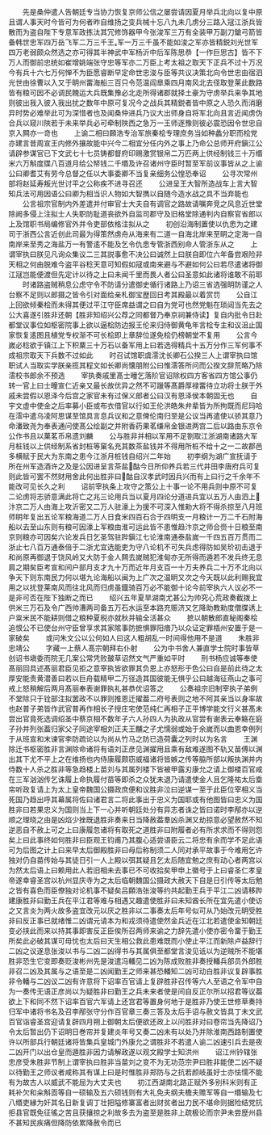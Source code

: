 <!-- { "loadSidebar": true } -->
　　先是桑仲遣人告朝廷专当协力恢复京师公信之屡尝请因夏月举兵北向以复中原且谓人事天时今皆可为何者昨自维扬之变兵械十忘八九未几虏分三路入冦江浙兵皆散而为盗自陛下专意军政拣汰其冗修饰器甲今张浚军三万有全装甲万副刀鎗弓箭皆备韩世忠军四万岳飞军二万三千王军一万三千虽不能如浚之军亦皆精鋭刘光世军四万老弱颇众然选之亦可得其半神武中军杨沂中后军陈思恭【一作巨思古】皆不下万人而御前忠统如崔增姚端张守忠等军亦二万臣上考太祖之取天下正兵不过十万况今有兵十六七万何惮不为臣愿睿断早定命世忠浚与臣等共议决策北向令世忠由宿泗光世由徐曹以入又于眀州畱海船三百只令范温阎臯乘四月南风北去径取登莱此数路皆有粮可因不必调民餽运大兵既集豫必北走所得诸郡就择土豪为守虏举兵来争其地则彼出我入彼入我出扰之数年中原可复况今之战兵其精鋭者皆中原之人恐久而消磨异时势必难举此可为深惜者也及闻桑仲进兵乃议大出师身自将军北向且言近闻虏伪合兵以窥川陜若于未来举兵必可牵制陜西之急万一王师逐豫则彼必震恐因令世忠自京入闗亦一竒也
　　上谕二相曰頥浩专治军旅秦桧专理庶务当如种蠡分职而桧党亦建言昔周宣王内修外攘故能中兴今二相宜分任内外之事上乃命公总师开府鎭江公请辟参谋官已下文武七十七员铸都督府印赐激赏银帛二万匹两上供经制钱三十万缗米六万斛度牒八百道月给公帑钱二千缗及许召诸州守臣时暂至军前议事皆从之上谕公曰卿耆艾有劳今总督之任以大事委卿不当复亲细务公惶恐奉诏
　　公寻次常州部将赵延寿叛光世讨平之公称疾不进寻召还
　　公进呈王大智所造战车上言大智知兵法可用因语公曰卿为相当识人物如大智擕以自随今造水战之具不当弃能也
　　公言祖宗官制内外差遣并付审官士大夫自有调官之路故请嘱奔竞之风息近世堂除阙多侵上注拟士人失职防耻道丧欲外自监司郡守及旧格堂除通判内自察官省郎以上及馆职书局编修官外并令吏部依格注拟从之
　　初创沿海制置使以仇悆为之建司于浙西公言近创此司最为得策然虏舟从海来有二道一自海北岸来至眀之定海一自南岸来至秀之海盐万一有警逺不能及乞令仇悆专管浙西别命人管浙东从之
　　上谓宰执曰朕见凡询众集议二三其説事愈不决公曰诚然上曰朕自即位六年备尝艰险非天相之何由脱难今盗平谷稔天意可知假如冦或南来避与不避如何公曰若尽遣诸将御江冦岂能便渡但先定计以待之上曰未闻千里而畏人者公曰圣意如此诸将谁敢不前耶
　　时诸路盗贼稍息公虑守令不防请分遣御史循行诸路上乃诏三省选强眀防谨之人台察不足则以郎摄之皆令引对面给亲札御宝歴回日考其殿最以着赏罚
　　公自江上回欲倾秦桧而未得其便过平江守臣席益谓之曰自为党可也然党魁在琐闼当先去之公大喜遂引胜非还朝【胜非知绍兴公荐之同都督乃奉京祠兼侍读】复自内批令日赴都堂议事位如枢密院事上欲以逼桧防边报王伦来归侍御黄龟年言桧专主和议沮止国家恢复逺图且植党专权渐不可长桧即上章辞位遂免桧仍榜朝堂不复用
　　公言今嵗必稔欲于镇江上下积粟三十万石以备军用上曰若选得精兵十五万分作三军何事不成祖宗取天下兵数不过如此
　　时召试馆职虞澐沈长卿石公揆三人上谓宰执曰馆职试人当取实学朕亲揽其程文如长卿尚懐朋附公曰惟澐答所问而公揆文辞荒略乃除澐校书郎余不预选
　　宰执奏戚里髙士曈乞落阶官诏除权四方客省四方馆公事仍转一官上曰士曈宣仁近亲又最长故优异之然不可躐等髙爵厚禄畱待立功将士朕于外戚未尝假以恩泽今后宫之家官未有过保义郎者公曰汉有恩泽侯本朝固无也
　　自宇文虚中使金之后率募小臣或布衣借官以行如王伦洪皓朱弁辈皆为所拘既而尼玛哈在澐中遣乌凌阿思谋至馆具言息兵议和之意俾伦南归至是公议当再遣使以骄其意乃命潘致尧为奉表通问使髙公绘副之并附香药果茗缣帛金银进两宫二后以路由东京令公作书且以菓茗币帛遗刘麟
　　公与胜非并相以军用不足劄取江浙湖南诸路大军月桩钱以上供经制系省封桩等窠名充其数茶盐钱并不得用所桩不给十之一二故郡邑多横赋于民大为东南之患今江浙月桩钱自绍兴二年始
　　初李纲为湖广宣抚请于所在州军造酒许之及是公因进呈言茶盐酤今日所仰养兵若三代井田李唐府兵可复则此皆可罢不然财用舍此何出胜非曰酤自汉孝武时因兵兴而有上曰行之千余年不能改可见长久之利
　　诏前宰执条上攻守之策公上十事一论不用兵则中原不可复二论虏将志骄意满此将亡之兆三论用兵当以夏月四论分道进兵宜以五万人由泗上汴京二万人由海上攻沂密又二万人驻濠上为援不可深入惟勑大将不得杀掠至八月班师眀年复出五论军粮海道二万人日食米四百石合于四明支一月粮计一万二千石附海船以去至山东则有粮可因濠上军粮由淮可运此皆不患惟趋汴京之师合赍十日粮至南京则粮亦可因矣六论发兵日乞圣驾驻跸鎭江七论淮南通泰盐嵗一千四五百万贯而二浙止七八百万通泰倍于二浙尤宜选能吏为守八论机不可失兵虑得防如吴玠初击退于和尚原再御退于饶风岭又大防于金人闗去嵗贼犯淮甸亦无所得而遁若不发兵终无息肩之期矣臣考宣和间户部月支才九十万而近年月支百一十万夫养兵二十万不北向以争天下则东南民力何以堪九论海船以闽为上广次之温眀又次之今天既以此利赐我宜用之以扰登莱南风而往北风而归虏虽鐡骑百万必不能御十论今前宰执六人议必不一是非可否在陛下独断之而已
　　绍兴五年夏旱湖南尤甚公为帅究心荒政奏截拨上供米三万石及令广西帅漕两司备五万石水运至本路充赈济又乞降助教勑度僧牒诱上户粜米民不能耕则借之粮种夏税亦就秋并输全活甚众
　　摭以朝散郎直秘阁秦桧追恨公不已使台州守臣曾享求其家隂事防摭惧罪阳瘖乃以众证定罪梧州安置于是一家破矣
　　或问朱文公以公何如人曰这人粗胡乱一时间得他用不是道
　　朱胜非　忠靖公
　　字藏一上蔡人髙宗朝拜右仆射
　　公为中书舍人兼直学士院时事皆草创诏书塡委而院无几案公常凭败皷草诏然文气严重如平时
　　刑书杨应诚等奉使髙丽回具述髙丽君臣见拒之意宰执皆欲罪其负恩上亦怒形于色公曰自是前此待之太厚安能责黄潜善曰若以巨舟载精甲二万径造其国彼能无惧乎公曰越海征燕山之事可戒上怒稍解后两月髙丽奉表谢罪执礼甚恭优诏答之
　　公奏祖宗旧制宰执子弟例不堂除只于铨部注拟罢政不以罪则推恩迁擢葢二府号表则之地不阿其亲当以身率故也赵普子弟皆作武官普再作相长子授庄宅使范纯仁再相子正平博学能文行义甚髙未尝出官竟死选调绍圣中蔡京相不数年子六人孙四人为执政从官尝有谢表云奉觞在庭子孙并列张葢归家父子同途宰相刘正夫王黼之子尤懦弱或始于余嵗而以曲恩幸例列于从班宣和末谏官李防疏论以为尚从竹马之防已造荷囊之列时以为名言
　　王渊除迁书枢密胜非言渊除命诸将有语刘正彦见渊擢用且乘有敌难遂图不轨又苗傅以渊出其下尤不平上之在维扬也内侍康履颇窃威福诸将皆嫉之传等脇所部以叛执渊并内侍数十人杀之胜非等急趋楼上苗刘与其属列楼下皆被甲露刃康允之请上御楼百官咸在三军汹汹传乞诛履上命执履付苗等即杀之众犹未退乃请遣使金人且乞隆祐太后埀帘听政复请上为太上皇帝魏国公摄政庶便和议胜非泣曰逆谋一至于此臣位宰相义当死国乃趋出呼其幕属将佐曰诸君言二将此事出于忠义为国耶或有他图皆曰忠义为国胜非曰若果忠义为国则当上下一心并听朝廷处分有异志者诛之皆曰诺时李邴亦以逆顺之理晓之由是凶焰少挫既退胜非奏来日当降赦葢羣凶杀渊又劫掠意必望赦然不知逆恶自不赦上可之上曰康履忽诸将有取死之道胜非曰附履者必有所求求而不得则怨矣上曰此事终如何胜非曰臣观王钧甫乃其腹心适尝语臣云二将忠有余而学不足此语可为后图之计上曰来早太后御殿胜非曰母后称制须二人同对承平故事于今难用乞许独对仍自苗传始与其徒日引一人上殿以弭其疑且乞太后随宜勉之庶有动心者两宫以为然太后语上曰赖用此人若旧相未去事已不可收拾矣甲申上徽号于上曰睿圣仁孝皇帝遂幸睿圣宫以杭州显庆寺为之太后临朝魏国公摄政大赦天下自是日引传等太后勉之皆有喜色而臣僚独对论机事不疑矣吕頥浩张浚等约共起勤王兵于平江二凶请移跸建康胜非曰勤王兵在平江君等难与相遇又趣遣使胜非曰未知酋长所在宜先遣小使访之又言炎为两火故多盗宜改元以厌之胜非以二事奏太后年号似可从乃始改元眀受胜非曰反正事已就绪惟二凶谓元请本为和戎须待遣使然金兵近在江北若遣使金知朝廷变必挟此而来以持其事即害反正臣俟所召两师来谕之力辞先遣小使亦密令畱于勤王所矣此必破其谋可毋忧也太后曰天生相公救此患难既而小使止平江而新除卢益辞行二凶之议遂息张浚以书与二凶二凶得书与其属俱至都堂言浚见诋以为逆贼所不能堪胜非恐生它变即奏贬浚彬州先是浚遣冯轓见二凶为陈成败胜非奏授轓兵部员外郎胜非召二凶及其属与之语至是二凶闻勤王之师来甚恐轓知二凶可动白胜非议复辟事胜非令轓与二凶议二凶有许意将下诏率百官请上复辟胜非召传等六人至语之令军中自为一奏传无语正彦尚以为疑胜非曰勤王之兵未来者使是间自反正尔所以招君等议葢欲上下和同不然下诏率百官六军请上还宫君等置身何地于是胜非乃使王世修草奏持归军中诸将书名及召李邴张守分作百官章三奏三答及太后手诏与赦文皆具丁未文武百官诣睿圣宫迎请复辟四月朔上御朝太后便欲还政上以问胜非对曰卷帘当先降诏乃令太后暂出仍下诏眀日巻帘并复建炎年号又奏二凶未有以处乃并除淮南西路制置使许以所部兵行朝廷诸将皆集兵皇城门外康允之谓胜非不若遣人谕二凶速引兵去是夜二凶开门以出仓皇而遁胜非因力请解政遂以观文殿学士知洪州
　　诏江州钤辖张忠彦受朱胜非节制上谓宰执曰胜非当苗刘之变不为无功范宗尹曰胜非能使二凶不疑以待勤王之师议者咸称其有谋上曰是时惟胜非郑防与之抗若颜岐虽好士亦怯懦不能有为故古人以威武不能屈为大丈夫也
　　初江西湖南北路正赋外多别科米则有正耗补欠和籴斛靣等自一硕输及五六硕钱则有大礼免夫纲夫檐夫赡军等自一缗输及七八缗吏縁为奸其名日新复调丁壮把隘修寨富者出财贫者出力民不堪命则据险结党抗拒县官既免征徭之苦且获攘掠之利故多去为盗至是胜非上疏极论而宗尹未尝歴州县不甚知民疾痛但降防依累降赦令而已

